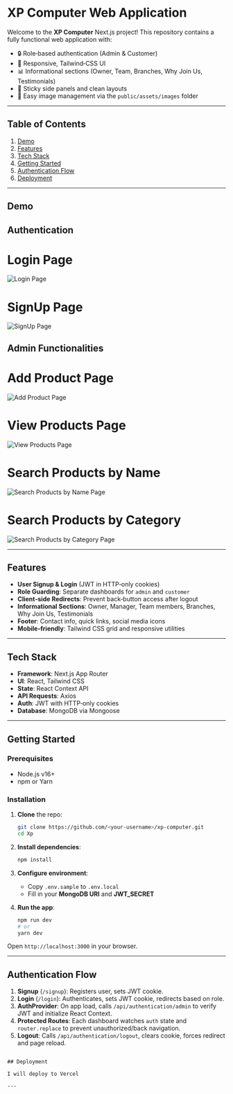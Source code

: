 # XP Computer Web Application

Welcome to the **XP Computer** Next.js project! This repository contains a fully functional web application with:

- 🔒 Role‑based authentication (Admin & Customer)
- 🎨 Responsive, Tailwind‑CSS UI
- 📊 Informational sections (Owner, Team, Branches, Why Join Us, Testimonials)
- 📱 Sticky side panels and clean layouts
- 📁 Easy image management via the `public/assets/images` folder

---

## Table of Contents

1. [Demo](#demo)
2. [Features](#features)
3. [Tech Stack](#tech-stack)
4. [Getting Started](#getting-started)
5. [Authentication Flow](#authentication-flow)
6. [Deployment](#deployment)


---

## Demo

## Authentication

# Login Page
![Login Page ](./assets/login.png)

# SignUp Page
![SignUp Page ](./assets/signup.png)

## Admin Functionalities

# Add Product Page
![Add Product Page ](./assets/addProduct.png)

# View Products Page
![View Products Page ](./assets/ViewProducts.png)

# Search Products by Name
![Search Products by Name Page ](./assets/SerachProducr.png)

# Search Products by Category
![Search Products by Category Page ](./assets/SortProducts.png)

---

## Features

- **User Signup & Login** (JWT in HTTP‑only cookies)
- **Role Guarding**: Separate dashboards for `admin` and `customer`
- **Client‑side Redirects**: Prevent back‑button access after logout
- **Informational Sections**: Owner, Manager, Team members, Branches, Why Join Us, Testimonials
- **Footer**: Contact info, quick links, social media icons
- **Mobile‑friendly**: Tailwind CSS grid and responsive utilities

---

## Tech Stack

- **Framework**: Next.js App Router
- **UI**: React, Tailwind CSS
- **State**: React Context API
- **API Requests**: Axios
- **Auth**: JWT with HTTP‑only cookies
- **Database**: MongoDB via Mongoose

---

## Getting Started

### Prerequisites

- Node.js v16+
- npm or Yarn

### Installation

1. **Clone** the repo:
   ```bash
   git clone https://github.com/<your‑username>/xp‑computer.git
   cd Xp
   ```
2. **Install dependencies**:
   ```bash
   npm install
   
   ```
3. **Configure environment**:
   - Copy `.env.sample` to `.env.local`
   - Fill in your **MongoDB URI** and **JWT_SECRET**

4. **Run the app**:
   ```bash
   npm run dev
   # or
   yarn dev
   ```

Open `http://localhost:3000` in your browser.

---




## Authentication Flow

1. **Signup** (`/signup`): Registers user, sets JWT cookie.
2. **Login** (`/login`): Authenticates, sets JWT cookie, redirects based on role.
3. **AuthProvider**: On app load, calls `/api/authentication/admin` to verify JWT and initialize React Context.
4. **Protected Routes**: Each dashboard watches `auth` state and `router.replace` to prevent unauthorized/back navigation.
5. **Logout**: Calls `/api/authentication/logout`, clears cookie, forces redirect and page reload.


```

## Deployment

I will deploy to Vercel

---


